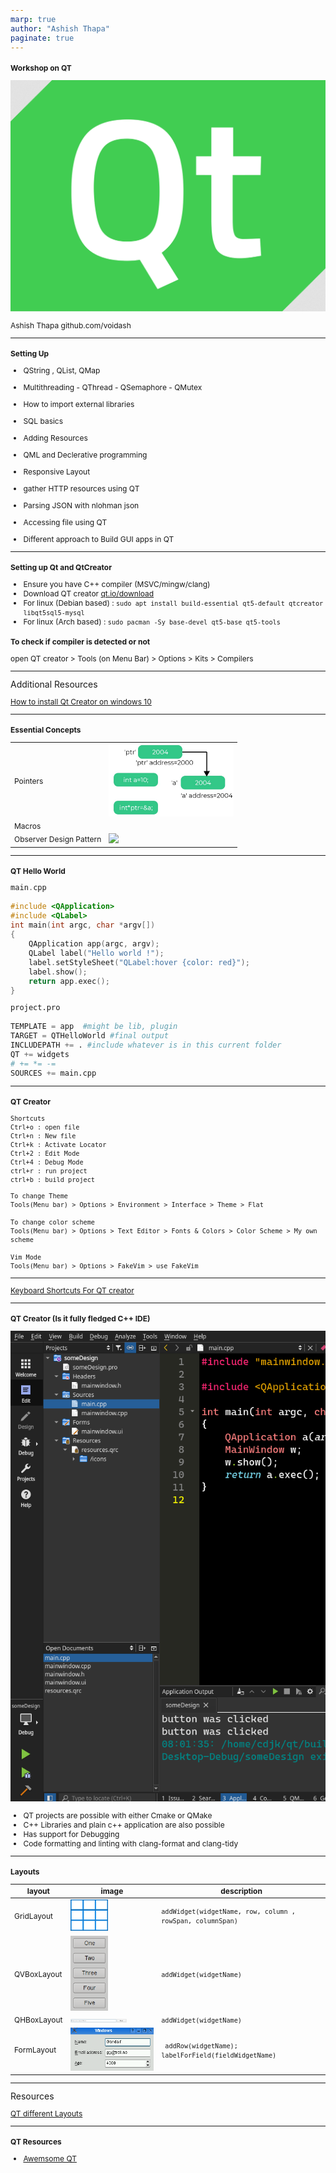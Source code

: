 ```yaml
---
marp: true
author: "Ashish Thapa"
paginate: true
---
```


# Workshop on QT 

![bg left](assets/qt_logo.png)

Ashish Thapa
github.com/voidash

-----
# Setting Up

- QString  , QList, QMap
- Multithreading
		- QThread
		- QSemaphore
		- QMutex
- How to import external libraries
- SQL basics
- Adding Resources
- QML and Declerative programming
- Responsive Layout

- gather HTTP resources using QT
- Parsing JSON with nlohman json
- Accessing file using QT
- Different approach to Build GUI apps in QT

----- 
# Setting up Qt and QtCreator

- Ensure you have C++ compiler (MSVC/mingw/clang)
- Download QT creator [qt.io/download](https://www.qt.io/download)
- For linux (Debian based) : `sudo apt install build-essential qt5-default qtcreator libqt5sql5-mysql`
- For linux (Arch based) : `sudo pacman -Sy base-devel qt5-base qt5-tools`

### To check if compiler is detected or not 
open QT creator > Tools (on Menu Bar) > Options > Kits > Compilers

<hr/>
Additional Resources

[How to install Qt Creator on windows 10](https://www.youtube.com/watch?v=hQSuM1uCdXE)

-----


# Essential Concepts 

|||
|--------|-----------------------|
|Pointers | <img src="assets/pointers.png" width=200/> |
| Macros | |
| Observer Design Pattern | <img src="https://i.imgur.com/RKVMdLv.png" width=400/>|

----

# QT Hello World

<style scoped>
* {
	font-size: 20px;
}
</style>
```c++
main.cpp

#include <QApplication>
#include <QLabel>
int main(int argc, char *argv[])
{
	QApplication app(argc, argv);
	QLabel label("Hello world !");
	label.setStyleSheet("QLabel:hover {color: red}");
	label.show();
	return app.exec();
}
```

```python
project.pro

TEMPLATE = app  #might be lib, plugin
TARGET = QTHelloWorld #final output
INCLUDEPATH += . #include whatever is in this current folder
QT += widgets
# += *= -=  
SOURCES += main.cpp
```

----


# QT Creator

```
Shortcuts
Ctrl+o : open file
Ctrl+n : New file
Ctrl+k : Activate Locator 
Ctrl+2 : Edit Mode
Ctrl+4 : Debug Mode
ctrl+r : run project
ctrl+b : build project
```

```
To change Theme
Tools(Menu bar) > Options > Environment > Interface > Theme > Flat

To change color scheme
Tools(Menu bar) > Options > Text Editor > Fonts & Colors > Color Scheme > My own scheme

Vim Mode
Tools(Menu bar) > Options > FakeVim > use FakeVim
```
<hr/>

[Keyboard Shortcuts For QT creator](https://doc.qt.io/qtcreator/creator-keyboard-shortcuts.html)

---- 

### QT Creator (Is it fully fledged C++ IDE) 

![bg left](assets/qt_creator.png)

- QT projects are possible with either Cmake or QMake
- C++ Libraries and plain c++ application are also possible 
- Has support for Debugging 
- Code formatting and linting with clang-format and clang-tidy 

----
<style scoped>
	* {
			font-size: 12px;
	 }
</style>

## Layouts

|layout|image|description|
|--------|-----------------------|--------|
|GridLayout | <img src="assets/grid.png" width=60/> |`addWidget(widgetName, row, column , rowSpan, columnSpan)`|
|QVBoxLayout  |<img src="assets/vbox.png" width=60/> |`addWidget(widgetName)`|
|QHBoxLayout |<img src="assets/hbox.png" width=90/> |`addWidget(widgetName)`|
|FormLayout |<img src="assets/form.png" widht=60/> |` addRow(widgetName); labelForField(fieldWidgetName)`|
<hr/>
Resources

[QT different Layouts](https://doc.qt.io/qt-5/layout.html)

----


# QT Resources

- [Awemsome QT](https://github.com/JesseTG/awesome-qt)

